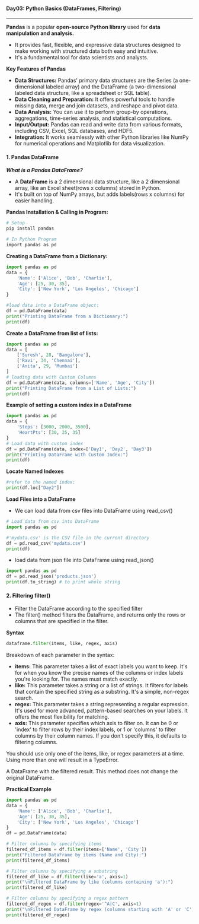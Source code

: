 #### Day03:  Python Basics (DataFrames, Filtering)
---
**Pandas** is a popular **open-source Python library** used for **data manipulation and analysis.**
- It provides fast, flexible, and expressive data structures designed to make working with structured data both easy and intuitive. 
- It's a fundamental tool for data scientists and analysts.

**Key Features of Pandas**
- **Data Structures:** Pandas' primary data structures are the Series (a one-dimensional labeled array) and the DataFrame (a two-dimensional labeled data structure, like a spreadsheet or SQL table).
- **Data Cleaning and Preparation:** It offers powerful tools to handle missing data, merge and join datasets, and reshape and pivot data.
- **Data Analysis:** You can use it to perform group-by operations, aggregations, time-series analysis, and statistical computations.
- **Input/Output:** Pandas can read and write data from various formats, including CSV, Excel, SQL databases, and HDF5.
- **Integration:** It works seamlessly with other Python libraries like NumPy for numerical operations and Matplotlib for data visualization.
#### 1. Pandas DataFrame
_**What is a Pandas DataFrame?**_
- A **DataFrame** is a 2 dimensional data structure, like a 2 dimensional array, like an Excel sheet(rows x columns) stored in Python.
- It's built on top of NumPy arrays, but adds labels(rows x columns)  for easier handling.

**Pandas Installation & Calling in Program:**
``` bash
# Setup
pip install pandas

# In Python Program
import pandas as pd
```
**Creating a DataFrame from a Dictionary:**
``` python
import pandas as pd
data = {
    'Name': ['Alice', 'Bob', 'Charlie'],
    'Age': [25, 30, 35],
    'City': ['New York', 'Los Angeles', 'Chicago']
}

#load data into a DataFrame object:
df = pd.DataFrame(data)
print("Printing DataFrame from a Dictionary:")
print(df)
```
**Create a DataFrame from list of lists:**
``` python
import pandas as pd
data = [
    ['Suresh', 28, 'Bangalore'],
    ['Ravi', 34, 'Chennai'],
    ['Anita', 29, 'Mumbai']
]
# loading data with Custom Columns
df = pd.DataFrame(data, columns=['Name', 'Age', 'City'])
print("Printing DataFrame from a List of Lists:")
print(df)
```
**Example of setting a custom index in a DataFrame**
``` python
import pandas as pd
data = {
    'Steps': [3000, 2000, 3500],
    'HeartPts': [30, 25, 35]
}
# Load data with custom index
df = pd.DataFrame(data, index=['Day1', 'Day2', 'Day3'])
print("Printing DataFrame with Custom Index:")
print(df)
```
**Locate Named Indexes**
``` python
#refer to the named index:
print(df.loc["Day2"])
```
**Load Files into a DataFrame**
- We can load data from csv files into DataFrame using read_csv() 
``` python
# Load data from csv into DataFrame
import pandas as pd

#'mydata.csv' is the CSV file in the current directory
df = pd.read_csv('mydata.csv')
print(df)
```
- load data from json file into DataFrame using read_json()
``` python
import pandas as pd
df = pd.read_json('products.json') 
print(df.to_string) # to print whole string
```

#### 2. Filtering filter()
- Filter the DataFrame according to the specified filter
- The filter() method filters the DataFrame, and returns only the rows or columns that are specified in the filter.

**Syntax**
``` python
dataframe.filter(items, like, regex, axis)
```
Breakdown of each parameter in the syntax:
- **items:** This parameter takes a list of exact labels you want to keep. It's for when you know the precise names of the columns or index labels you're looking for. The names must match exactly.
- **like:** This parameter takes a string or a list of strings. It filters for labels that contain the specified string as a substring. It's a simple, non-regex search.
- **regex:** This parameter takes a string representing a regular expression. It's used for more advanced, pattern-based searches on your labels. It offers the most flexibility for matching.
- **axis:** This parameter specifies which axis to filter on. It can be 0 or 'index' to filter rows by their index labels, or 1 or 'columns' to filter columns by their column names. If you don't specify this, it defaults to filtering columns.

You should use only one of the items, like, or regex parameters at a time. Using more than one will result in a TypeError.

A DataFrame with the filtered result. This method does not change the original DataFrame.

**Practical Example**
``` python
import pandas as pd
data = {
    'Name': ['Alice', 'Bob', 'Charlie'],
    'Age': [25, 30, 35],
    'City': ['New York', 'Los Angeles', 'Chicago']
}
df = pd.DataFrame(data)

# Filter columns by specifying items
filtered_df_items = df.filter(items=['Name', 'City'])
print("Filtered DataFrame by items (Name and City):")
print(filtered_df_items)

# Filter columns by specifying a substring
filtered_df_like = df.filter(like='a', axis=1)
print("\nFiltered DataFrame by like (columns containing 'a'):")
print(filtered_df_like)

# Filter columns by specifying a regex pattern
filtered_df_regex = df.filter(regex='^A|C', axis=1)
print("\nFiltered DataFrame by regex (columns starting with 'A' or 'C'):")
print(filtered_df_regex)
```

